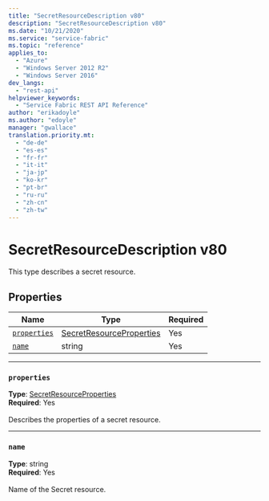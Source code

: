 ```yaml
---
title: "SecretResourceDescription v80"
description: "SecretResourceDescription v80"
ms.date: "10/21/2020"
ms.service: "service-fabric"
ms.topic: "reference"
applies_to: 
  - "Azure"
  - "Windows Server 2012 R2"
  - "Windows Server 2016"
dev_langs: 
  - "rest-api"
helpviewer_keywords: 
  - "Service Fabric REST API Reference"
author: "erikadoyle"
ms.author: "edoyle"
manager: "gwallace"
translation.priority.mt: 
  - "de-de"
  - "es-es"
  - "fr-fr"
  - "it-it"
  - "ja-jp"
  - "ko-kr"
  - "pt-br"
  - "ru-ru"
  - "zh-cn"
  - "zh-tw"
---
```

# SecretResourceDescription v80

This type describes a secret resource.

## Properties
| Name | Type | Required |
| --- | --- | --- |
| [`properties`](#properties) | [SecretResourceProperties](sfclient-v80-model-secretresourceproperties.md) | Yes |
| [`name`](#name) | string | Yes |

____
### `properties`
__Type__: [SecretResourceProperties](sfclient-v80-model-secretresourceproperties.md) <br/>
__Required__: Yes<br/>
<br/>
Describes the properties of a secret resource.

____
### `name`
__Type__: string <br/>
__Required__: Yes<br/>
<br/>
Name of the Secret resource.
